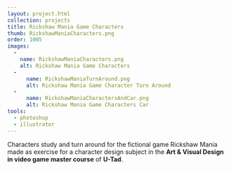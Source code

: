 ```yaml
---
layout: project.html
collection: projects
title: Rickshaw Mania Game Characters
thumb: RickshawManiaCharacters.png
order: 1005
images:
  -
    name: RickshawManiaCharacters.png
    alt: Rickshaw Mania Game Characters
  -
      name: RickshawManiaTurnAround.png
      alt: Rickshaw Mania Game Character Turn Around
  -
      name: RickshawManiaCharactersAndCar.png
      alt: Rickshaw Mania Game Characters Car
tools:
  - photoshop
  - illustrator
---
```


Characters study and turn around for the fictional game Rickshaw Mania made as exercise for a character design subject in the **Art & Visual Design in video
game master course** of **U-Tad**.
